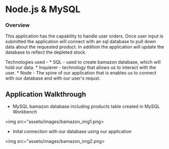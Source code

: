 # Node.js & MySQL

### Overview

This application has the capability to handle user orders. Once user input is submitted the application will connect with an sql database to pull down data about the requested product. In addition the application will update the database to reflect the depleted stock. 

Technologies used - 
    * SQL - used to create bamazon database, which will hold our data. 
    * Inquierer - technology that allows us to interact with the user.
    * Node - The spine of our application that is enables us to connect with our database and with our user's requst. 


## Application Walkthrough 

* MySQL bamazon database including products table created in MySQL Workbench

<img src="assets/images/bamazon_img1.png> 

* Inital connection with our database using our application

<img src="assets/images/bamazon_img2.png> 
